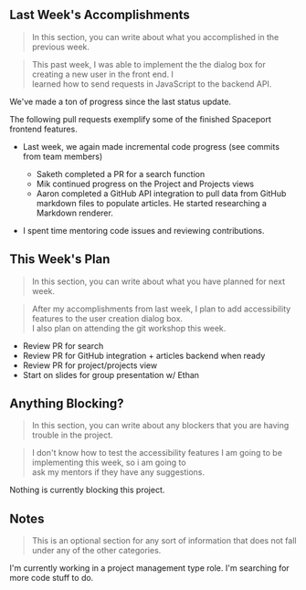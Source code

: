 ## Last Week's Accomplishments

> In this section, you can write about what you accomplished in the previous week.

> This past week, I was able to implement the the dialog box for creating a new user in the front end. I \
> learned how to send requests in JavaScript to the backend API.

We've made a ton of progress since the last status update.

The following pull requests exemplify some of the finished Spaceport frontend features.

 - Last week, we again made incremental code progress (see commits from team members)
    - Saketh completed a PR for a search function
    - Mik continued progress on the Project and Projects views
    - Aaron completed a GitHub API integration to pull data from GitHub markdown files to populate articles. He started researching a Markdown renderer.

 - I spent time mentoring code issues and reviewing contributions.

## This Week's Plan

> In this section, you can write about what you have planned for next week.

> After my accomplishments from last week, I plan to add accessibility features to the user creation dialog box. \
> I also plan on attending the git workshop this week.

 - Review PR for search
 - Review PR for GitHub integration + articles backend when ready
 - Review PR for project/projects view
 - Start on slides for group presentation w/ Ethan

## Anything Blocking?

> In this section, you can write about any blockers that you are having trouble in the project.

> I don't know how to test the accessibility features I am going to be implementing this week, so i am going to \
> ask my mentors if they have any suggestions.

Nothing is currently blocking this project.

## Notes

> This is an optional section for any sort of information that does not fall under any of the other categories.

I'm currently working in a project management type role. I'm searching for more code stuff to do.